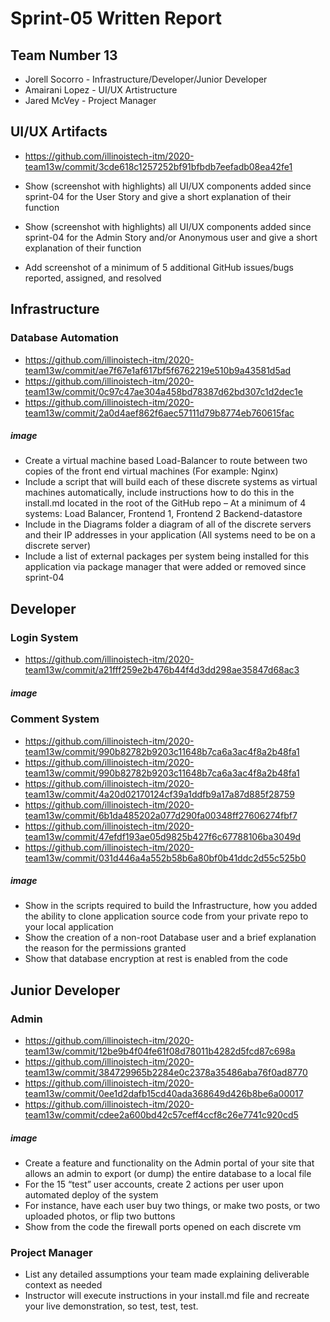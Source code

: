 # Sprint-05 Written Report

## Team Number 13
* Jorell Socorro - Infrastructure/Developer/Junior Developer
* Amairani Lopez - UI/UX Artistructure
* Jared McVey   - Project Manager

## UI/UX Artifacts
* https://github.com/illinoistech-itm/2020-team13w/commit/3cde618c1257252bf91bfbdb7eefadb08ea42fe1

* Show (screenshot with highlights) all UI/UX components added since sprint-04 for the User Story and give a short explanation of their function
* Show (screenshot with highlights) all UI/UX components added since sprint-04 for the Admin Story and/or Anonymous user and give a short explanation of their function
* Add screenshot of a minimum of 5 additional GitHub issues/bugs reported, assigned, and resolved

## Infrastructure
### Database Automation
* https://github.com/illinoistech-itm/2020-team13w/commit/ae7f67e1af617bf5f6762219e510b9a43581d5ad
* https://github.com/illinoistech-itm/2020-team13w/commit/0c97c47ae304a458bd78387d62bd307c1d2dec1e
* https://github.com/illinoistech-itm/2020-team13w/commit/2a0d4aef862f6aec57111d79b8774eb760615fac

##### image


* Create a virtual machine based Load-Balancer to route between two copies of the front end virtual machines (For example: Nginx)
* Include a script that will build each of these discrete systems as virtual machines automatically, include instructions how to do this in the install.md located in the root of the GitHub repo
– At a minimum of 4 systems: Load Balancer, Frontend 1, Frontend 2 Backend-datastore
* Include in the Diagrams folder a diagram of all of the discrete servers and their IP addresses in your application (All systems need to be on a discrete server)
* Include a list of external packages per system being installed for this application via package manager
that were added or removed since sprint-04

## Developer
### Login System
* https://github.com/illinoistech-itm/2020-team13w/commit/a21fff259e2b476b44f4d3dd298ae35847d68ac3

##### image

### Comment System
* https://github.com/illinoistech-itm/2020-team13w/commit/990b82782b9203c11648b7ca6a3ac4f8a2b48fa1
* https://github.com/illinoistech-itm/2020-team13w/commit/990b82782b9203c11648b7ca6a3ac4f8a2b48fa1
* https://github.com/illinoistech-itm/2020-team13w/commit/4a20d02170124cf39a1ddfb9a17a87d885f28759
* https://github.com/illinoistech-itm/2020-team13w/commit/6b1da485202a077d290fa00348ff27606274fbf7
* https://github.com/illinoistech-itm/2020-team13w/commit/47efdf193ae05d9825b427f6c67788106ba3049d 
* https://github.com/illinoistech-itm/2020-team13w/commit/031d446a4a552b58b6a80bf0b41ddc2d55c525b0
##### image


* Show in the scripts required to build the Infrastructure, how you added the ability to clone application
source code from your private repo to your local application
* Show the creation of a non-root Database user and a brief explanation the reason
for the permissions granted
* Show that database encryption at rest is enabled from the code

## Junior Developer
 ### Admin
* https://github.com/illinoistech-itm/2020-team13w/commit/12be9b4f04fe61f08d78011b4282d5fcd87c698a
* https://github.com/illinoistech-itm/2020-team13w/commit/384729965b2284e0c2378a35486aba76f0ad8770
* https://github.com/illinoistech-itm/2020-team13w/commit/0ee1d2dafb15cd40ada368649d426b8be6a00017
* https://github.com/illinoistech-itm/2020-team13w/commit/cdee2a600bd42c57ceff4ccf8c26e7741c920cd5

##### image



* Create a feature and functionality on the Admin portal of your site that allows an admin to export (or dump) the entire database to a local file
* For the 15 “test” user accounts, create 2 actions per user upon automated deploy of the system
* For instance, have each user buy two things, or make two posts, or two uploaded photos, or flip two buttons
* Show from the code the firewall ports opened on each discrete vm

### Project Manager
* List any detailed assumptions your team made explaining deliverable context as needed
* Instructor will execute instructions in your install.md file and recreate your live demonstration, so test, test, test.
